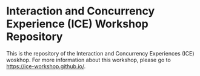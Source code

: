 # Interaction and Concurrency Experience (ICE) Workshop Repository

This is the repository of the Interaction and Concurrency Experiences (ICE) woskhop.
For more information about this workshop, please go to <https://ice-workshop.github.io/>.
